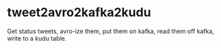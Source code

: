# tweet2avro2kafka2kudu
Get status tweets, avro-ize them, put them on kafka, read them off kafka, write to a kudu table.
